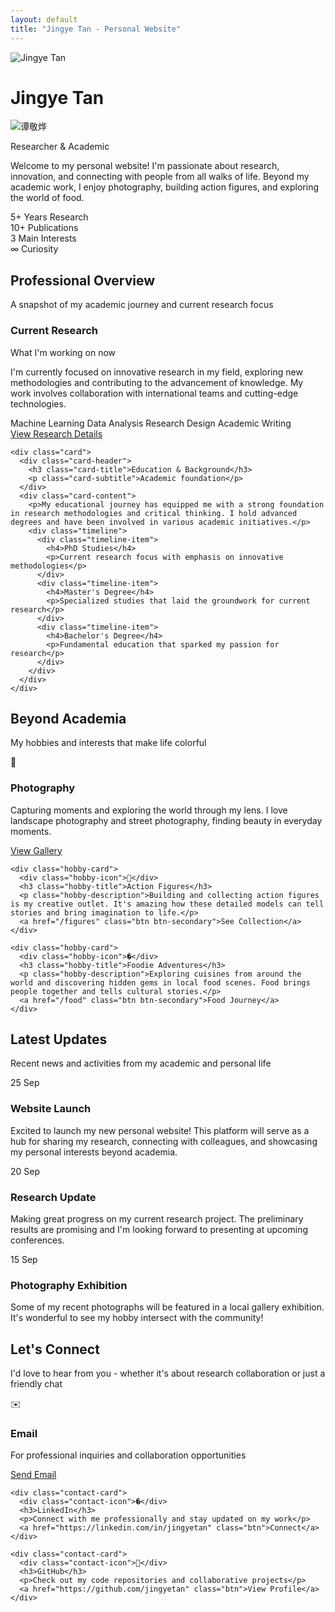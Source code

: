```yaml
---
layout: default
title: "Jingye Tan - Personal Website"
---
```


<div class="profile-hero">
  <div class="container">
    <div class="profile-content">
      <img src="{{ '/assets/images/headshot.jpg' | relative_url }}" alt="Jingye Tan" class="profile-image">
      <div class="profile-info">
        <h1>Jingye Tan</h1>
        <img src="{{ '/assets/images/name.png' | relative_url }}" alt="谭敬烨" class="chinese-name">
        <p class="profile-subtitle">Researcher & Academic</p>
        <p class="profile-bio">Welcome to my personal website! I'm passionate about research, innovation, and connecting with people from all walks of life. Beyond my academic work, I enjoy photography, building action figures, and exploring the world of food.</p>
      </div>
    </div>
  </div>
</div>

<div class="container">
  <!-- Quick Stats -->
  <div class="stats-grid">
    <div class="stat-card">
      <span class="stat-number">5+</span>
      <span class="stat-label">Years Research</span>
    </div>
    <div class="stat-card">
      <span class="stat-number">10+</span>
      <span class="stat-label">Publications</span>
    </div>
    <div class="stat-card">
      <span class="stat-number">3</span>
      <span class="stat-label">Main Interests</span>
    </div>
    <div class="stat-card">
      <span class="stat-number">∞</span>
      <span class="stat-label">Curiosity</span>
    </div>
  </div>

  <!-- Professional Overview -->
  <div class="section-header">
    <h2 class="section-title">Professional Overview</h2>
    <p class="section-subtitle">A snapshot of my academic journey and current research focus</p>
  </div>

  <div class="grid-2">
    <div class="card">
      <div class="card-header">
        <h3 class="card-title">Current Research</h3>
        <p class="card-subtitle">What I'm working on now</p>
      </div>
      <div class="card-content">
        <p>I'm currently focused on innovative research in my field, exploring new methodologies and contributing to the advancement of knowledge. My work involves collaboration with international teams and cutting-edge technologies.</p>
        <div class="skills-container">
          <span class="skill-tag">Machine Learning</span>
          <span class="skill-tag">Data Analysis</span>
          <span class="skill-tag">Research Design</span>
          <span class="skill-tag">Academic Writing</span>
        </div>
      </div>
      <div class="card-footer">
        <a href="/research" class="btn">View Research Details</a>
      </div>
    </div>

    <div class="card">
      <div class="card-header">
        <h3 class="card-title">Education & Background</h3>
        <p class="card-subtitle">Academic foundation</p>
      </div>
      <div class="card-content">
        <p>My educational journey has equipped me with a strong foundation in research methodologies and critical thinking. I hold advanced degrees and have been involved in various academic initiatives.</p>
        <div class="timeline">
          <div class="timeline-item">
            <h4>PhD Studies</h4>
            <p>Current research focus with emphasis on innovative methodologies</p>
          </div>
          <div class="timeline-item">
            <h4>Master's Degree</h4>
            <p>Specialized studies that laid the groundwork for current research</p>
          </div>
          <div class="timeline-item">
            <h4>Bachelor's Degree</h4>
            <p>Fundamental education that sparked my passion for research</p>
          </div>
        </div>
      </div>
    </div>
  </div>

  <!-- Personal Interests -->
  <div class="section-header mt-lg">
    <h2 class="section-title">Beyond Academia</h2>
    <p class="section-subtitle">My hobbies and interests that make life colorful</p>
  </div>

  <div class="grid-3">
    <div class="hobby-card">
      <div class="hobby-icon">📸</div>
      <h3 class="hobby-title">Photography</h3>
      <p class="hobby-description">Capturing moments and exploring the world through my lens. I love landscape photography and street photography, finding beauty in everyday moments.</p>
      <a href="/photography" class="btn btn-secondary">View Gallery</a>
    </div>

    <div class="hobby-card">
      <div class="hobby-icon">🤖</div>
      <h3 class="hobby-title">Action Figures</h3>
      <p class="hobby-description">Building and collecting action figures is my creative outlet. It's amazing how these detailed models can tell stories and bring imagination to life.</p>
      <a href="/figures" class="btn btn-secondary">See Collection</a>
    </div>

    <div class="hobby-card">
      <div class="hobby-icon">�</div>
      <h3 class="hobby-title">Foodie Adventures</h3>
      <p class="hobby-description">Exploring cuisines from around the world and discovering hidden gems in local food scenes. Food brings people together and tells cultural stories.</p>
      <a href="/food" class="btn btn-secondary">Food Journey</a>
    </div>
  </div>

  <!-- Latest Updates -->
  <div class="section-header mt-lg">
    <h2 class="section-title">Latest Updates</h2>
    <p class="section-subtitle">Recent news and activities from my academic and personal life</p>
  </div>

  <div class="news-item">
    <div class="news-date">
      <span class="news-day">25</span>
      <span class="news-month">Sep</span>
    </div>
    <div class="news-content">
      <h3>Website Launch</h3>
      <p class="news-excerpt">Excited to launch my new personal website! This platform will serve as a hub for sharing my research, connecting with colleagues, and showcasing my personal interests beyond academia.</p>
    </div>
  </div>

  <div class="news-item">
    <div class="news-date">
      <span class="news-day">20</span>
      <span class="news-month">Sep</span>
    </div>
    <div class="news-content">
      <h3>Research Update</h3>
      <p class="news-excerpt">Making great progress on my current research project. The preliminary results are promising and I'm looking forward to presenting at upcoming conferences.</p>
    </div>
  </div>

  <div class="news-item">
    <div class="news-date">
      <span class="news-day">15</span>
      <span class="news-month">Sep</span>
    </div>
    <div class="news-content">
      <h3>Photography Exhibition</h3>
      <p class="news-excerpt">Some of my recent photographs will be featured in a local gallery exhibition. It's wonderful to see my hobby intersect with the community!</p>
    </div>
  </div>

  <!-- Contact Section -->
  <div class="section-header mt-lg">
    <h2 class="section-title">Let's Connect</h2>
    <p class="section-subtitle">I'd love to hear from you - whether it's about research collaboration or just a friendly chat</p>
  </div>

  <div class="contact-grid">
    <div class="contact-card">
      <div class="contact-icon">✉️</div>
      <h3>Email</h3>
      <p>For professional inquiries and collaboration opportunities</p>
      <a href="mailto:jingye@example.com" class="btn">Send Email</a>
    </div>

    <div class="contact-card">
      <div class="contact-icon">�</div>
      <h3>LinkedIn</h3>
      <p>Connect with me professionally and stay updated on my work</p>
      <a href="https://linkedin.com/in/jingyetan" class="btn">Connect</a>
    </div>

    <div class="contact-card">
      <div class="contact-icon">🐙</div>
      <h3>GitHub</h3>
      <p>Check out my code repositories and collaborative projects</p>
      <a href="https://github.com/jingyetan" class="btn">View Profile</a>
    </div>
  </div>
</div>
